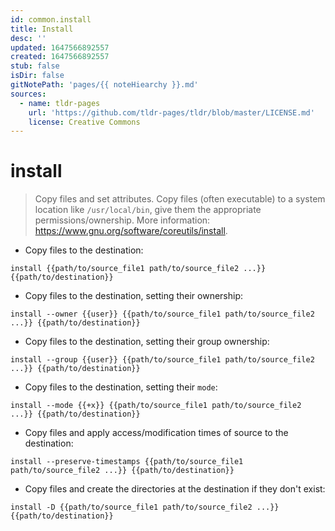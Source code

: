 ```yaml
---
id: common.install
title: Install
desc: ''
updated: 1647566892557
created: 1647566892557
stub: false
isDir: false
gitNotePath: 'pages/{{ noteHiearchy }}.md'
sources:
  - name: tldr-pages
    url: 'https://github.com/tldr-pages/tldr/blob/master/LICENSE.md'
    license: Creative Commons
---
```

# install

> Copy files and set attributes.
> Copy files (often executable) to a system location like `/usr/local/bin`, give them the appropriate permissions/ownership.
> More information: <https://www.gnu.org/software/coreutils/install>.

- Copy files to the destination:

`install {{path/to/source_file1 path/to/source_file2 ...}} {{path/to/destination}}`

- Copy files to the destination, setting their ownership:

`install --owner {{user}} {{path/to/source_file1 path/to/source_file2 ...}} {{path/to/destination}}`

- Copy files to the destination, setting their group ownership:

`install --group {{user}} {{path/to/source_file1 path/to/source_file2 ...}} {{path/to/destination}}`

- Copy files to the destination, setting their `mode`:

`install --mode {{+x}} {{path/to/source_file1 path/to/source_file2 ...}} {{path/to/destination}}`

- Copy files and apply access/modification times of source to the destination:

`install --preserve-timestamps {{path/to/source_file1 path/to/source_file2 ...}} {{path/to/destination}}`

- Copy files and create the directories at the destination if they don't exist:

`install -D {{path/to/source_file1 path/to/source_file2 ...}} {{path/to/destination}}`

